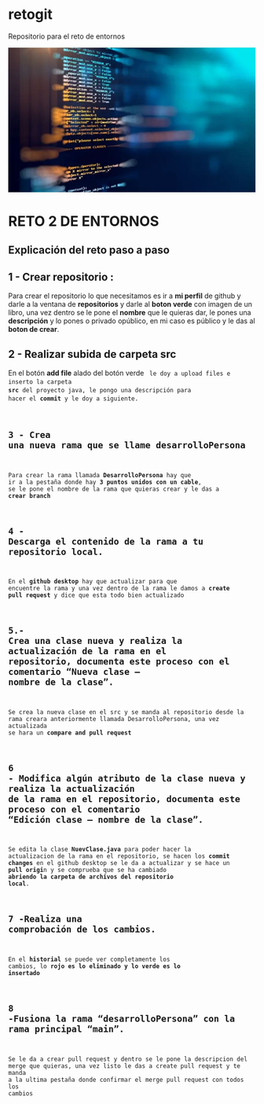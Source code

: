 # retogit
Repositorio para el reto de entornos

![Imagen de Portada](img/codigo.JPG)

<h1> RETO 2 DE ENTORNOS</h1>

<H2>Explicación del reto paso a paso</H2>

## 1 - Crear repositorio :
Para crear el repositorio lo que necesitamos es ir a **mi perfil** de github y darle a la ventana de **repositorios** y darle al **boton verde** con imagen de un libro, una vez dentro se le pone el **nombre** que le quieras dar, le pones una **descripción** y lo pones o privado opúblico, en mi caso es público y le das al **boton de crear**.

## 2 - Realizar subida de carpeta src
En el botón **add file** alado del botón verde **<code>** le doy a upload files e inserto la carpeta **src** del proyecto java, le pongo una descripción para hacer el **commit** y le doy a siguiente.

## 3 - Crea una nueva rama que se llame desarrolloPersona

Para crear la rama llamada **DesarrolloPersona** hay que ir a la pestaña donde hay **3 puntos unidos con un cable**, se le pone el nombre de la rama que quieras crear y le das a **crear branch**

## 4 - Descarga el contenido de la rama a tu repositorio local.

En el **github desktop** hay que actualizar para que encuentre la rama y una vez dentro de la rama le damos a **create pull request** y dice que esta todo bien actualizado

## 5.- Crea una clase nueva y realiza la actualización de la rama en el repositorio, documenta este proceso con el comentario “Nueva clase – nombre de la clase”.

Se crea la nueva clase en el src y se manda al repositorio desde la rama creara anteriormente llamada DesarrolloPersona, una vez actualizada se hara un **compare and pull request**


## 6 - Modifica algún atributo de la clase nueva y realiza la actualización de la rama en el repositorio, documenta este proceso con el comentario “Edición clase – nombre de la clase”.

Se edita la clase **NuevClase.java** para poder hacer la actualizacion de la rama en el repositorio, se hacen los **commit changes** en el github desktop se le da a actualizar y se hace un **pull origi**n y se comprueba que se ha cambiado **abriendo la carpeta de archivos del repositorio local**.

## 7 -Realiza una comprobación de los cambios.
En el **historial** se puede ver completamente los cambios, lo **rojo es lo eliminado y lo verde es lo insertado**

## 8 -Fusiona la rama “desarrolloPersona” con la rama principal “main”.
Se le da a crear pull request y dentro se le pone la descripcion del merge que quieras, una vez listo le das a create pull request y te manda a la ultima pestaña donde confirmar el merge pull request con todos los cambios

